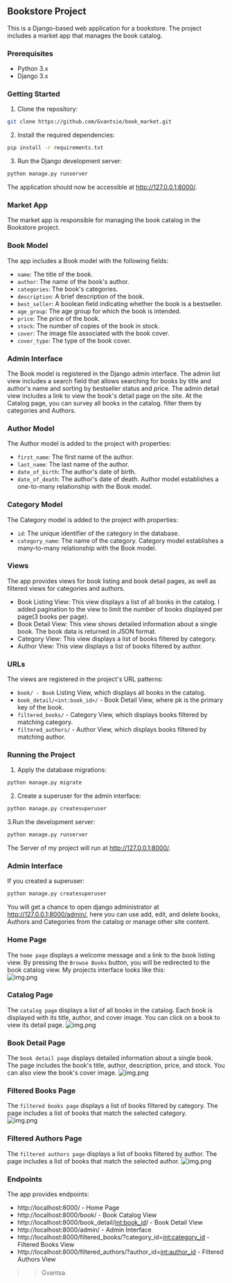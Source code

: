 ## Bookstore Project
This is a Django-based web application for a bookstore. The project includes a market app that manages the book catalog.

### Prerequisites
- Python 3.x
- Django 3.x


### Getting Started
1. Clone the repository:
```bash
git clone https://github.com/Gvantsie/book_market.git
```
2. Install the required dependencies:
```bash
pip install -r requirements.txt
```
3. Run the Django development server:
```bash
python manage.py runserver
```
The application should now be accessible at http://127.0.0.1:8000/.

### Market App
The market app is responsible for managing the book catalog in the Bookstore project.

### Book Model   
The app includes a Book model with the following fields:

- `name`: The title of the book.
- `author`: The name of the book's author.
- `categories`: The book's categories.
- `description`: A brief description of the book.
- `best_seller`: A boolean field indicating whether the book is a bestseller.
- `age_group`: The age group for which the book is intended.
- `price`: The price of the book.
- `stock`: The number of copies of the book in stock.
- `cover`: The image file associated with the book cover.
- `cover_type`: The type of the book cover.

### Admin Interface
The Book model is registered in the Django admin interface. The admin list view includes a search field that allows 
searching for books by title and author's name and sorting by bestseller status and price. The admin detail view 
includes a link to view the book's detail page on the site. At the Catalog page, you can survey all books in the catalog.
filter them by categories and Authors.

### Author Model
The Author model is added to the project with properties:

- `first_name`: The first name of the author.
- `last_name`: The last name of the author.
- `date_of_birth`: The author's date of birth.
- `date_of_death`: The author's date of death.
Author model establishes a one-to-many relationship with the Book model.

### Category Model
The Category model is added to the project with properties:

- `id`: The unique identifier of the category in the database.
- `category_name`: The name of the category.
Category model establishes a many-to-many relationship with the Book model.

### Views
The app provides views for book listing and book detail pages, as well as filtered views for categories and authors.

- Book Listing View: This view displays a list of all books in the catalog. I added pagination to the view to limit the 
number of books displayed per page(3 books per page).
- Book Detail View: This view shows detailed information about a single book. The book data is returned in JSON format.
- Category View: This view displays a list of books filtered by category.
- Author View: This view displays a list of books filtered by author.

### URLs
The views are registered in the project's URL patterns:

- `book/ - Book` Listing View, which displays all books in the catalog.
- `book_detail/<int:book_id>/` - Book Detail View, where pk is the primary key of the book. 
- `filtered_books/` - Category View, which displays books filtered by matching category.
- `filtered_authors/` - Author View, which displays books filtered by matching author.

### Running the Project
1. Apply the database migrations:
```bash
python manage.py migrate
```
2. Create a superuser for the admin interface:
```bash
python manage.py createsuperuser
```
3.Run the development server:
```bash
python manage.py runserver
```
The Server of my project will run at http://127.0.0.1:8000/.

### Admin Interface
If you created a superuser:
```bash
python manage.py createsuperuser
```
You will get a chance to open django administrator at http://127.0.0.1:8000/admin/, here you can use add, edit, and 
delete books, Authors and Categories from the catalog or manage other site content.

### Home Page
The `home page` displays a welcome message and a link to the book listing view.
By pressing the `Browse Books` button, you will be redirected to the book catalog view.
My projects interface looks like this:   
![img.png](media/presentation_images/img.png)

### Catalog Page
The `catalog page` displays a list of all books in the catalog. Each book is displayed with its title, 
author, and cover image.
You can click on a book to view its detail page.
![img.png](media/presentation_images/img1.png)

### Book Detail Page
The `book detail page` displays detailed information about a single book. The page includes the book's title, author, 
description, price, and stock. You can also view the book's cover image.
![img.png](media/presentation_images/img2.png)

### Filtered Books Page
The `filtered books page` displays a list of books filtered by category. The page includes a list of books that match the selected category.   
![img.png](media/presentation_images/img4.png)

### Filtered Authors Page
The `filtered authors page` displays a list of books filtered by author. The page includes a list of books that match the selected author.
![img.png](media/presentation_images/img3.png)

### Endpoints
The app provides endpoints:
- http://localhost:8000/ - Home Page
- http://localhost:8000/book/ - Book Catalog View
- http://localhost:8000/book_detail/<int:book_id>/ - Book Detail View
- http://localhost:8000/admin/ - Admin Interface
- http://localhost:8000/filtered_books/?category_id=<int:category_id> - Filtered Books View
- http://localhost:8000/filtered_authors/?author_id=<int:author_id> - Filtered Authors View


>>Gvantsa